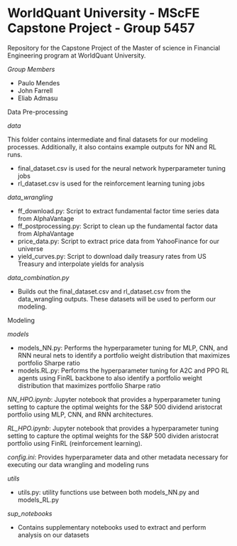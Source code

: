 # WorldQuant University - MScFE Capstone Project - Group 5457

Repository for the Capstone Project of the Master of science in Financial Engineering program at WorldQuant University.

*Group Members*
- Paulo Mendes
- John Farrell
- Eliab Admasu

Data Pre-processing

_data_

This folder contains intermediate and final datasets for our modeling processes. Additionally, it also contains example outputs for NN and RL runs.
- final_dataset.csv is used for the neural network hyperparameter tuning jobs
- rl_dataset.csv is used for the reinforcement learning tuning jobs


_data_wrangling_
- ff_download.py: Script to extract fundamental factor time series data from AlphaVantage
- ff_postprocessing.py: Script to clean up the fundamental factor data from AlphaVantage
- price_data.py: Script to extract price data from YahooFinance for our universe
- yield_curves.py: Script to download daily treasury rates from US Treasury and interpolate yields for analysis

_data_combination.py_
- Builds out the final_dataset.csv and rl_dataset.csv from the data_wrangling outputs. These datasets will be used to perform our modeling.

Modeling

_models_
- models_NN.py: Performs the hyperparameter tuning for MLP, CNN, and RNN neural nets to identify a portfolio weight distribution that maximizes portfolio Sharpe ratio
- models.RL.py: Performs the hyperparameter tuning for A2C and PPO RL agents using FinRL backbone to also identify a portfolio weight distribution that maximizes portfolio Sharpe ratio

_NN_HPO.ipynb_: Jupyter notebook that provides a hyperparameter tuning setting to capture the optimal weights for the S&P 500 dividend aristocrat portfolio using MLP, CNN, and RNN architectures.

_RL_HPO.ipynb_: Jupyter notebook that provides a hyperparameter tuning setting to capture the optimal weights for the S&P 500 dividen aristocrat portfolio using FinRL (reinforcement learning).

_config.ini_: Provides hyperparameter data and other metadata necessary for executing our data wrangling and modeling runs

_utils_
- utils.py: utility functions use between both models_NN.py and models_RL.py

_sup_notebooks_
- Contains supplementary notebooks used to extract and perform analysis on our datasets
